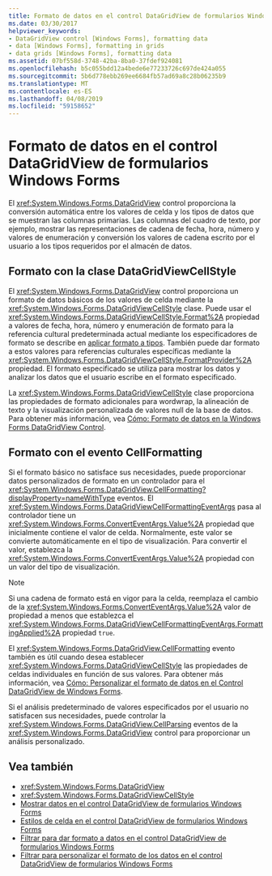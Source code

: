 ```yaml
---
title: Formato de datos en el control DataGridView de formularios Windows Forms
ms.date: 03/30/2017
helpviewer_keywords:
- DataGridView control [Windows Forms], formatting data
- data [Windows Forms], formatting in grids
- data grids [Windows Forms], formatting data
ms.assetid: 07bf558d-3748-42ba-8ba0-37fdef924081
ms.openlocfilehash: b5c055bdd12a4bede6e77233726c697de424a055
ms.sourcegitcommit: 5b6d778ebb269ee6684fb57ad69a8c28b06235b9
ms.translationtype: MT
ms.contentlocale: es-ES
ms.lasthandoff: 04/08/2019
ms.locfileid: "59158652"
---
```

# <a name="data-formatting-in-the-windows-forms-datagridview-control"></a>Formato de datos en el control DataGridView de formularios Windows Forms
El <xref:System.Windows.Forms.DataGridView> control proporciona la conversión automática entre los valores de celda y los tipos de datos que se muestran las columnas primarias. Las columnas del cuadro de texto, por ejemplo, mostrar las representaciones de cadena de fecha, hora, número y valores de enumeración y conversión los valores de cadena escrito por el usuario a los tipos requeridos por el almacén de datos.  
  
## <a name="formatting-with-the-datagridviewcellstyle-class"></a>Formato con la clase DataGridViewCellStyle  
 El <xref:System.Windows.Forms.DataGridView> control proporciona un formato de datos básicos de los valores de celda mediante la <xref:System.Windows.Forms.DataGridViewCellStyle> clase. Puede usar el <xref:System.Windows.Forms.DataGridViewCellStyle.Format%2A> propiedad a valores de fecha, hora, número y enumeración de formato para la referencia cultural predeterminada actual mediante los especificadores de formato se describe en [aplicar formato a tipos](../../../standard/base-types/formatting-types.md). También puede dar formato a estos valores para referencias culturales específicas mediante la <xref:System.Windows.Forms.DataGridViewCellStyle.FormatProvider%2A> propiedad. El formato especificado se utiliza para mostrar los datos y analizar los datos que el usuario escribe en el formato especificado.  
  
 La <xref:System.Windows.Forms.DataGridViewCellStyle> clase proporciona las propiedades de formato adicionales para wordwrap, la alineación de texto y la visualización personalizada de valores null de la base de datos. Para obtener más información, vea [Cómo: Formato de datos en la Windows Forms DataGridView Control](how-to-format-data-in-the-windows-forms-datagridview-control.md).  
  
## <a name="formatting-with-the-cellformatting-event"></a>Formato con el evento CellFormatting  
 Si el formato básico no satisface sus necesidades, puede proporcionar datos personalizados de formato en un controlador para el <xref:System.Windows.Forms.DataGridView.CellFormatting?displayProperty=nameWithType> eventos. El <xref:System.Windows.Forms.DataGridViewCellFormattingEventArgs> pasa al controlador tiene un <xref:System.Windows.Forms.ConvertEventArgs.Value%2A> propiedad que inicialmente contiene el valor de celda. Normalmente, este valor se convierte automáticamente en el tipo de visualización. Para convertir el valor, establezca la <xref:System.Windows.Forms.ConvertEventArgs.Value%2A> propiedad con un valor del tipo de visualización.  
  
> [!NOTE]
>  Si una cadena de formato está en vigor para la celda, reemplaza el cambio de la <xref:System.Windows.Forms.ConvertEventArgs.Value%2A> valor de propiedad a menos que establezca el <xref:System.Windows.Forms.DataGridViewCellFormattingEventArgs.FormattingApplied%2A> propiedad `true`.  
  
 El <xref:System.Windows.Forms.DataGridView.CellFormatting> evento también es útil cuando desea establecer <xref:System.Windows.Forms.DataGridViewCellStyle> las propiedades de celdas individuales en función de sus valores. Para obtener más información, vea [Cómo: Personalizar el formato de datos en el Control DataGridView de Windows Forms](how-to-customize-data-formatting-in-the-windows-forms-datagridview-control.md).  
  
 Si el análisis predeterminado de valores especificados por el usuario no satisfacen sus necesidades, puede controlar la <xref:System.Windows.Forms.DataGridView.CellParsing> eventos de la <xref:System.Windows.Forms.DataGridView> control para proporcionar un análisis personalizado.  
  
## <a name="see-also"></a>Vea también

- <xref:System.Windows.Forms.DataGridView>
- <xref:System.Windows.Forms.DataGridViewCellStyle>
- [Mostrar datos en el control DataGridView de formularios Windows Forms](displaying-data-in-the-windows-forms-datagridview-control.md)
- [Estilos de celda en el control DataGridView de formularios Windows Forms](cell-styles-in-the-windows-forms-datagridview-control.md)
- [Filtrar para dar formato a datos en el control DataGridView de formularios Windows Forms](how-to-format-data-in-the-windows-forms-datagridview-control.md)
- [Filtrar para personalizar el formato de los datos en el control DataGridView de formularios Windows Forms](how-to-customize-data-formatting-in-the-windows-forms-datagridview-control.md)
